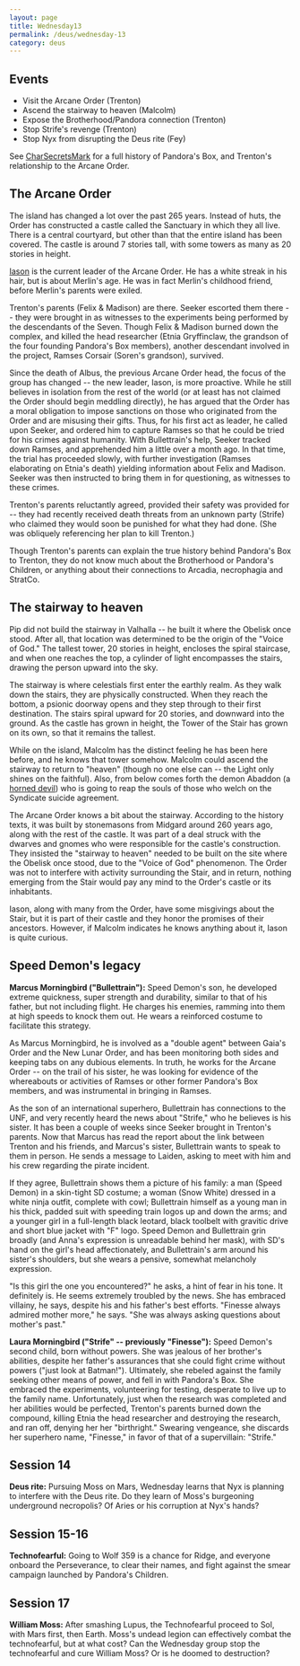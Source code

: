 ```yaml
---
layout: page
title: Wednesday13
permalink: /deus/wednesday-13
category: deus
---
```

## Events

* Visit the Arcane Order (Trenton)
* Ascend the stairway to heaven (Malcolm)
* Expose the Brotherhood/Pandora connection (Trenton)
* Stop Strife's revenge (Trenton)
* Stop Nyx from disrupting the Deus rite (Fey)

See [CharSecretsMark](char-secrets-mark) for a full history of Pandora's Box, and Trenton's relationship to the Arcane Order.


## The Arcane Order

The island has changed a lot over the past 265 years. Instead of huts, the Order has constructed a castle called the Sanctuary in which they all live. There is a central courtyard, but other than that the entire island has been covered. The castle is around 7 stories tall, with some towers as many as 20 stories in height.

[Iason](http://www.geocities.com/TimesSquare/Maze/8681/jblood.html) is the current leader of the Arcane Order. He has a white streak in his hair, but is about Merlin's age. He was in fact Merlin's childhood friend, before Merlin's parents were exiled.

Trenton's parents (Felix &amp; Madison) are there. Seeker escorted them there -- they were brought in as witnesses to the experiments being performed by the descendants of the Seven. Though Felix &amp; Madison burned down the complex, and killed the head researcher (Etnia Gryffinclaw, the grandson of the four founding Pandora's Box members), another descendant involved in the project, Ramses Corsair (Soren's grandson), survived.

Since the death of Albus, the previous Arcane Order head, the focus of the group has changed -- the new leader, Iason, is more proactive. While he still believes in isolation from the rest of the world (or at least has not claimed the Order should begin meddling directly), he has argued that the Order has a moral obligation to impose sanctions on those who originated from the Order and are misusing their gifts. Thus, for his first act as leader, he called upon Seeker, and ordered him to capture Ramses so that he could be tried for his crimes against humanity. With Bullettrain's help, Seeker tracked down Ramses, and apprehended him a little over a month ago. In that time, the trial has proceeded slowly, with further investigation (Ramses elaborating on Etnia's death) yielding information about Felix and Madison. Seeker was then instructed to bring them in for questioning, as witnesses to these crimes.

Trenton's parents reluctantly agreed, provided their safety was provided for -- they had recently received death threats from an unknown party (Strife) who claimed they would soon be punished for what they had done. (She was obliquely referencing her plan to kill Trenton.)

Though Trenton's parents can explain the true history behind Pandora's Box to Trenton, they do not know much about the Brotherhood or Pandora's Children, or anything about their connections to Arcadia, necrophagia and StratCo.


## The stairway to heaven

Pip did not build the stairway in Valhalla -- he built it where the Obelisk once stood. After all, that location was determined to be the origin of the &quot;Voice of God.&quot; The tallest tower, 20 stories in height, encloses the spiral staircase, and when one reaches the top, a cylinder of light encompasses the stairs, drawing the person upward into the sky.

The stairway is where celestials first enter the earthly realm. As they walk down the stairs, they are physically constructed. When they reach the bottom, a psionic doorway opens and they step through to their first destination.  The stairs spiral upward for 20 stories, and downward into the ground. As the castle has grown in height, the Tower of the Stair has grown on its own, so that it remains the tallest.

While on the island, Malcolm has the distinct feeling he has been here before, and he knows that tower somehow. Malcolm could ascend the stairway to return to &quot;heaven&quot; (though no one else can -- the Light only shines on the faithful). Also, from below comes forth the demon Abaddon (a [horned devil](http://d20srd.org/srd/monsters/devil.htm#hornedDevilCornugon)) who is going to reap the souls of those who welch on the Syndicate suicide agreement.

The Arcane Order knows a bit about the stairway. According to the history texts, it was built by stonemasons from Midgard around 260 years ago, along with the rest of the castle. It was part of a deal struck with the dwarves and gnomes who were responsible for the castle's construction. They insisted the &quot;stairway to heaven&quot; needed to be built on the site where the Obelisk once stood, due to the &quot;Voice of God&quot; phenomenon. The Order was not to interfere with activity surrounding the Stair, and in return, nothing emerging from the Stair would pay any mind to the Order's castle or its inhabitants.

Iason, along with many from the Order, have some misgivings about the Stair, but it is part of their castle and they honor the promises of their ancestors. However, if Malcolm indicates he knows anything about it, Iason is quite curious.


## Speed Demon's legacy

__Marcus Morningbird (&quot;Bullettrain&quot;):__ Speed Demon's son, he developed extreme quickness, super strength and durability, similar to that of his father, but not including flight. He charges his enemies, ramming into them at high speeds to knock them out. He wears a reinforced costume to facilitate this strategy.

As Marcus Morningbird, he is involved as a &quot;double agent&quot; between Gaia's Order and the New Lunar Order, and has been monitoring both sides and keeping tabs on any dubious elements. In truth, he works for the Arcane Order -- on the trail of his sister, he was looking for evidence of the whereabouts or activities of Ramses or other former Pandora's Box members, and was instrumental in bringing in Ramses.

As the son of an international superhero, Bullettrain has connections to the UNF, and very recently heard the news about &quot;Strife,&quot; who he believes is his sister. It has been a couple of weeks since Seeker brought in Trenton's parents. Now that Marcus has read the report about the link between Trenton and his friends, and Marcus's sister, Bullettrain wants to speak to them in person. He sends a message to Laiden, asking to meet with him and his crew regarding the pirate incident.

If they agree, Bullettrain shows them a picture of his family: a man (Speed Demon) in a skin-tight SD costume; a woman (Snow White) dressed in a white ninja outfit, complete with cowl; Bullettrain himself as a young man in his thick, padded suit with speeding train logos up and down the arms; and a younger girl in a full-length black leotard, black toolbelt with gravitic drive and short blue jacket with &quot;F&quot; logo. Speed Demon and Bullettrain grin broadly (and Anna's expression is unreadable behind her mask), with SD's hand on the girl's head affectionately, and Bullettrain's arm around his sister's shoulders, but she wears a pensive, somewhat melancholy expression.

&quot;Is this girl the one you encountered?&quot; he asks, a hint of fear in his tone. It definitely is. He seems extremely troubled by the news. She has embraced villainy, he says, despite his and his father's best efforts. &quot;Finesse always admired mother more,&quot; he says. &quot;She was always asking questions about mother's past.&quot;

__Laura Morningbird (&quot;Strife&quot; -- previously &quot;Finesse&quot;):__ Speed Demon's second child, born without powers. She was jealous of her brother's abilities, despite her father's assurances that she could fight crime without powers (&quot;just look at Batman!&quot;). Ultimately, she rebeled against the family seeking other means of power, and fell in with Pandora's Box. She embraced the experiments, volunteering for testing, desperate to live up to the family name. Unfortunately, just when the research was completed and her abilities would be perfected, Trenton's parents burned down the compound, killing Etnia the head researcher and destroying the research, and ran off, denying her her &quot;birthright.&quot; Swearing vengeance, she discards her superhero name, &quot;Finesse,&quot; in favor of that of a supervillain: &quot;Strife.&quot;


## Session 14

__Deus rite:__ Pursuing Moss on Mars, Wednesday learns that Nyx is planning to interfere with the Deus rite. Do they learn of Moss's burgeoning underground necropolis? Of Aries or his corruption at Nyx's hands?


## Session 15-16

__Technofearful:__ Going to Wolf 359 is a chance for Ridge, and everyone onboard the Perseverance, to clear their names, and fight against the smear campaign launched by Pandora's Children.


## Session 17

__William Moss:__ After smashing Lupus, the Technofearful proceed to Sol, with Mars first, then Earth. Moss's undead legion can effectively combat the technofearful, but at what cost? Can the Wednesday group stop the technofearful and cure William Moss? Or is he doomed to destruction?
